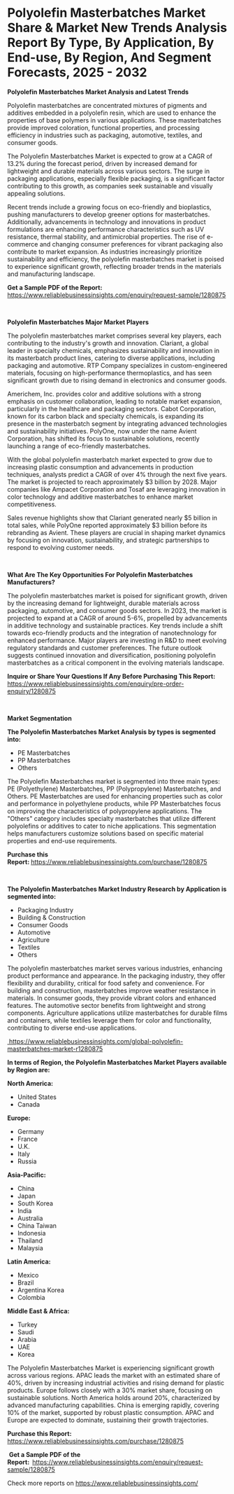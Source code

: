 <p><h1>Polyolefin Masterbatches Market Share & Market New Trends Analysis Report By Type, By Application, By End-use, By Region, And Segment Forecasts, 2025 - 2032</h1></p><p><strong>Polyolefin Masterbatches Market Analysis and Latest Trends</strong></p>
<p><p>Polyolefin masterbatches are concentrated mixtures of pigments and additives embedded in a polyolefin resin, which are used to enhance the properties of base polymers in various applications. These masterbatches provide improved coloration, functional properties, and processing efficiency in industries such as packaging, automotive, textiles, and consumer goods.</p><p>The Polyolefin Masterbatches Market is expected to grow at a CAGR of 13.2% during the forecast period, driven by increased demand for lightweight and durable materials across various sectors. The surge in packaging applications, especially flexible packaging, is a significant factor contributing to this growth, as companies seek sustainable and visually appealing solutions.</p><p>Recent trends include a growing focus on eco-friendly and bioplastics, pushing manufacturers to develop greener options for masterbatches. Additionally, advancements in technology and innovations in product formulations are enhancing performance characteristics such as UV resistance, thermal stability, and antimicrobial properties. The rise of e-commerce and changing consumer preferences for vibrant packaging also contribute to market expansion. As industries increasingly prioritize sustainability and efficiency, the polyolefin masterbatches market is poised to experience significant growth, reflecting broader trends in the materials and manufacturing landscape.</p></p>
<p><strong>Get a Sample PDF of the Report:&nbsp;</strong> <a href="https://www.reliablebusinessinsights.com/enquiry/request-sample/1280875?utm_campaign=3292&utm_medium=2&utm_source=Github&utm_content=ia&utm_term=24032025&utm_id=polyolefin-masterbatches">https://www.reliablebusinessinsights.com/enquiry/request-sample/1280875</a></p>
<p>&nbsp;</p>
<p><strong>Polyolefin Masterbatches Major Market Players</strong></p>
<p><p>The polyolefin masterbatches market comprises several key players, each contributing to the industry's growth and innovation. Clariant, a global leader in specialty chemicals, emphasizes sustainability and innovation in its masterbatch product lines, catering to diverse applications, including packaging and automotive. RTP Company specializes in custom-engineered materials, focusing on high-performance thermoplastics, and has seen significant growth due to rising demand in electronics and consumer goods.</p><p>Americhem, Inc. provides color and additive solutions with a strong emphasis on customer collaboration, leading to notable market expansion, particularly in the healthcare and packaging sectors. Cabot Corporation, known for its carbon black and specialty chemicals, is expanding its presence in the masterbatch segment by integrating advanced technologies and sustainability initiatives. PolyOne, now under the name Avient Corporation, has shifted its focus to sustainable solutions, recently launching a range of eco-friendly masterbatches.</p><p>With the global polyolefin masterbatch market expected to grow due to increasing plastic consumption and advancements in production techniques, analysts predict a CAGR of over 4% through the next five years. The market is projected to reach approximately $3 billion by 2028. Major companies like Ampacet Corporation and Tosaf are leveraging innovation in color technology and additive masterbatches to enhance market competitiveness.</p><p>Sales revenue highlights show that Clariant generated nearly $5 billion in total sales, while PolyOne reported approximately $3 billion before its rebranding as Avient. These players are crucial in shaping market dynamics by focusing on innovation, sustainability, and strategic partnerships to respond to evolving customer needs.</p></p>
<p>&nbsp;</p>
<p><strong>What Are The Key Opportunities For Polyolefin Masterbatches Manufacturers?</strong></p>
<p><p>The polyolefin masterbatches market is poised for significant growth, driven by the increasing demand for lightweight, durable materials across packaging, automotive, and consumer goods sectors. In 2023, the market is projected to expand at a CAGR of around 5-6%, propelled by advancements in additive technology and sustainable practices. Key trends include a shift towards eco-friendly products and the integration of nanotechnology for enhanced performance. Major players are investing in R&D to meet evolving regulatory standards and customer preferences. The future outlook suggests continued innovation and diversification, positioning polyolefin masterbatches as a critical component in the evolving materials landscape.</p></p>
<p><strong>Inquire or Share Your Questions If Any Before Purchasing This Report:</strong> <a href="https://www.reliablebusinessinsights.com/enquiry/pre-order-enquiry/1280875?utm_campaign=3292&utm_medium=2&utm_source=Github&utm_content=ia&utm_term=24032025&utm_id=polyolefin-masterbatches">https://www.reliablebusinessinsights.com/enquiry/pre-order-enquiry/1280875</a></p>
<p>&nbsp;</p>
<p><strong>Market Segmentation</strong></p>
<p><strong>The Polyolefin Masterbatches Market Analysis by types is segmented into:</strong></p>
<p><ul><li>PE Masterbatches</li><li>PP Masterbatches</li><li>Others</li></ul></p>
<p><p>The Polyolefin Masterbatches market is segmented into three main types: PE (Polyethylene) Masterbatches, PP (Polypropylene) Masterbatches, and Others. PE Masterbatches are used for enhancing properties such as color and performance in polyethylene products, while PP Masterbatches focus on improving the characteristics of polypropylene applications. The "Others" category includes specialty masterbatches that utilize different polyolefins or additives to cater to niche applications. This segmentation helps manufacturers customize solutions based on specific material properties and end-use requirements.</p></p>
<p><strong>Purchase this Report:&nbsp;</strong><a href="https://www.reliablebusinessinsights.com/purchase/1280875?utm_campaign=3292&utm_medium=2&utm_source=Github&utm_content=ia&utm_term=24032025&utm_id=polyolefin-masterbatches">https://www.reliablebusinessinsights.com/purchase/1280875</a></p>
<p>&nbsp;</p>
<p><strong>The Polyolefin Masterbatches Market Industry Research by Application is segmented into:</strong></p>
<p><ul><li>Packaging Industry</li><li>Building & Construction</li><li>Consumer Goods</li><li>Automotive</li><li>Agriculture</li><li>Textiles</li><li>Others</li></ul></p>
<p><p>The polyolefin masterbatches market serves various industries, enhancing product performance and appearance. In the packaging industry, they offer flexibility and durability, critical for food safety and convenience. For building and construction, masterbatches improve weather resistance in materials. In consumer goods, they provide vibrant colors and enhanced features. The automotive sector benefits from lightweight and strong components. Agriculture applications utilize masterbatches for durable films and containers, while textiles leverage them for color and functionality, contributing to diverse end-use applications.</p></p>
<p><a href="https://www.reliablebusinessinsights.com/global-polyolefin-masterbatches-market-r1280875?utm_campaign=3292&utm_medium=2&utm_source=Github&utm_content=ia&utm_term=24032025&utm_id=polyolefin-masterbatches">&nbsp;https://www.reliablebusinessinsights.com/global-polyolefin-masterbatches-market-r1280875</a></p>
<p><strong>In terms of Region, the Polyolefin Masterbatches Market Players available by Region are:</strong></p>
<p>
    <p> <strong> North America: </strong>
        <ul>
            <li>United States</li>
            <li>Canada</li>
        </ul>
        </p> 
    <p> <strong> Europe: </strong>
        <ul>
            <li>Germany</li>
            <li>France</li>
            <li>U.K.</li>
            <li>Italy</li>
            <li>Russia</li>
        </ul>
        </p> 
    <p> <strong> Asia-Pacific: </strong>
        <ul>
            <li>China</li>
            <li>Japan</li>
            <li>South Korea</li>
            <li>India</li>
            <li>Australia</li>
            <li>China Taiwan</li>
            <li>Indonesia</li>
            <li>Thailand</li>
            <li>Malaysia</li>
        </ul>
        </p> 
    <p> <strong> Latin America: </strong>
        <ul>
            <li>Mexico</li>
            <li>Brazil</li>
            <li>Argentina Korea</li>
            <li>Colombia</li>
        </ul>
        </p> 
    <p> <strong> Middle East & Africa: </strong>
        <ul>
            <li>Turkey</li>
            <li>Saudi</li>
            <li>Arabia</li>
            <li>UAE</li>
            <li>Korea</li>
        </ul>
    </p>
    </p>
<p><p>The Polyolefin Masterbatches Market is experiencing significant growth across various regions. APAC leads the market with an estimated share of 40%, driven by increasing industrial activities and rising demand for plastic products. Europe follows closely with a 30% market share, focusing on sustainable solutions. North America holds around 20%, characterized by advanced manufacturing capabilities. China is emerging rapidly, covering 10% of the market, supported by robust plastic consumption. APAC and Europe are expected to dominate, sustaining their growth trajectories.</p></p>
<p><strong>Purchase this Report: </strong><a href="https://www.reliablebusinessinsights.com/purchase/1280875?utm_campaign=3292&utm_medium=2&utm_source=Github&utm_content=ia&utm_term=24032025&utm_id=polyolefin-masterbatches">https://www.reliablebusinessinsights.com/purchase/1280875</a></p>
<p>&nbsp;<strong>Get a Sample PDF of the Report:&nbsp;&nbsp;</strong><a href="https://www.reliablebusinessinsights.com/enquiry/request-sample/1280875?utm_campaign=3292&utm_medium=2&utm_source=Github&utm_content=ia&utm_term=24032025&utm_id=polyolefin-masterbatches">https://www.reliablebusinessinsights.com/enquiry/request-sample/1280875</a></p>
<p><strong></strong></p>
<p>Check more reports on <a href="https://www.reliablebusinessinsights.com/?utm_campaign=3292&utm_medium=2&utm_source=Github&utm_content=ia&utm_term=24032025&utm_id=polyolefin-masterbatches">https://www.reliablebusinessinsights.com/</a></p>